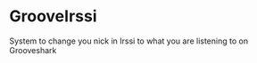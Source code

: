GrooveIrssi
===========

System to change you nick in Irssi to what you are listening to on Grooveshark
